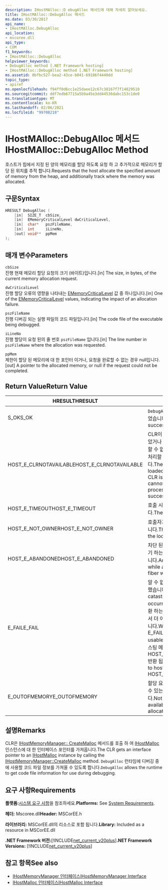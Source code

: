 ```yaml
---
description: IHostMAlloc::D ebugAlloc 메서드에 대해 자세히 알아보세요.
title: IHostMAlloc::DebugAlloc 메서드
ms.date: 03/30/2017
api_name:
- IHostMAlloc.DebugAlloc
api_location:
- mscoree.dll
api_type:
- COM
f1_keywords:
- IHostMAlloc::DebugAlloc
helpviewer_keywords:
- DebugAlloc method [.NET Framework hosting]
- IHostMAlloc::DebugAlloc method [.NET Framework hosting]
ms.assetid: 0bfbc527-bea2-43ce-b041-69186f4440dd
topic_type:
- apiref
ms.openlocfilehash: f94ff0d6cc1e25daee12c67c38167f7f14829510
ms.sourcegitcommit: ddf7edb67715a5b9a45e3dd44536dabc153c1de0
ms.translationtype: MT
ms.contentlocale: ko-KR
ms.lasthandoff: 02/06/2021
ms.locfileid: "99708218"
---
```

# <a name="ihostmallocdebugalloc-method"></a><span data-ttu-id="75ae6-103">IHostMAlloc::DebugAlloc 메서드</span><span class="sxs-lookup"><span data-stu-id="75ae6-103">IHostMAlloc::DebugAlloc Method</span></span>

<span data-ttu-id="75ae6-104">호스트가 힙에서 지정 된 양의 메모리를 할당 하도록 요청 하 고 추가적으로 메모리가 할당 된 위치를 추적 합니다.</span><span class="sxs-lookup"><span data-stu-id="75ae6-104">Requests that the host allocate the specified amount of memory from the heap, and additionally track where the memory was allocated.</span></span>  
  
## <a name="syntax"></a><span data-ttu-id="75ae6-105">구문</span><span class="sxs-lookup"><span data-stu-id="75ae6-105">Syntax</span></span>  
  
```cpp  
HRESULT DebugAlloc (  
    [in]  SIZE_T  cbSize,
    [in]  EMemoryCriticalLevel dwCriticalLevel,
    [in]  char*   pszFileName,
    [in]  int     iLineNo,
    [out] void**  ppMem  
);  
```  
  
## <a name="parameters"></a><span data-ttu-id="75ae6-106">매개 변수</span><span class="sxs-lookup"><span data-stu-id="75ae6-106">Parameters</span></span>  

 `cbSize`  
 <span data-ttu-id="75ae6-107">진행 현재 메모리 할당 요청의 크기 (바이트)입니다.</span><span class="sxs-lookup"><span data-stu-id="75ae6-107">[in] The size, in bytes, of the current memory allocation request.</span></span>  
  
 `dwCriticalLevel`  
 <span data-ttu-id="75ae6-108">진행 할당 오류의 영향을 나타내는 [EMemoryCriticalLevel](ememorycriticallevel-enumeration.md) 값 중 하나입니다.</span><span class="sxs-lookup"><span data-stu-id="75ae6-108">[in] One of the [EMemoryCriticalLevel](ememorycriticallevel-enumeration.md) values, indicating the impact of an allocation failure.</span></span>  
  
 `pszFileName`  
 <span data-ttu-id="75ae6-109">진행 디버깅 되는 실행 파일의 코드 파일입니다.</span><span class="sxs-lookup"><span data-stu-id="75ae6-109">[in] The code file of the executable being debugged.</span></span>  
  
 `iLineNo`  
 <span data-ttu-id="75ae6-110">진행 할당이 요청 된의 줄 번호 `pszFileName` 입니다.</span><span class="sxs-lookup"><span data-stu-id="75ae6-110">[in] The line number in `pszFileName` where the allocation was requested.</span></span>  
  
 `ppMem`  
 <span data-ttu-id="75ae6-111">제한이 할당 된 메모리에 대 한 포인터 이거나, 요청을 완료할 수 없는 경우 null입니다.</span><span class="sxs-lookup"><span data-stu-id="75ae6-111">[out] A pointer to the allocated memory, or null if the request could not be completed.</span></span>  
  
## <a name="return-value"></a><span data-ttu-id="75ae6-112">Return Value</span><span class="sxs-lookup"><span data-stu-id="75ae6-112">Return Value</span></span>  
  
|<span data-ttu-id="75ae6-113">HRESULT</span><span class="sxs-lookup"><span data-stu-id="75ae6-113">HRESULT</span></span>|<span data-ttu-id="75ae6-114">설명</span><span class="sxs-lookup"><span data-stu-id="75ae6-114">Description</span></span>|  
|-------------|-----------------|  
|<span data-ttu-id="75ae6-115">S_OK</span><span class="sxs-lookup"><span data-stu-id="75ae6-115">S_OK</span></span>|<span data-ttu-id="75ae6-116">`DebugAlloc` 성공적으로 반환 되었습니다.</span><span class="sxs-lookup"><span data-stu-id="75ae6-116">`DebugAlloc` returned successfully.</span></span>|  
|<span data-ttu-id="75ae6-117">HOST_E_CLRNOTAVAILABLE</span><span class="sxs-lookup"><span data-stu-id="75ae6-117">HOST_E_CLRNOTAVAILABLE</span></span>|<span data-ttu-id="75ae6-118">CLR이 프로세스에 로드 되지 않았거나 CLR이 관리 코드를 실행할 수 없거나 호출을 성공적으로 처리할 수 없는 상태에 있습니다.</span><span class="sxs-lookup"><span data-stu-id="75ae6-118">The CLR has not been loaded into a process, or the CLR is in a state in which it cannot run managed code or process the call successfully.</span></span>|  
|<span data-ttu-id="75ae6-119">HOST_E_TIMEOUT</span><span class="sxs-lookup"><span data-stu-id="75ae6-119">HOST_E_TIMEOUT</span></span>|<span data-ttu-id="75ae6-120">호출 시간이 초과 되었습니다.</span><span class="sxs-lookup"><span data-stu-id="75ae6-120">The call timed out.</span></span>|  
|<span data-ttu-id="75ae6-121">HOST_E_NOT_OWNER</span><span class="sxs-lookup"><span data-stu-id="75ae6-121">HOST_E_NOT_OWNER</span></span>|<span data-ttu-id="75ae6-122">호출자가 잠금을 소유 하지 않습니다.</span><span class="sxs-lookup"><span data-stu-id="75ae6-122">The caller does not own the lock.</span></span>|  
|<span data-ttu-id="75ae6-123">HOST_E_ABANDONED</span><span class="sxs-lookup"><span data-stu-id="75ae6-123">HOST_E_ABANDONED</span></span>|<span data-ttu-id="75ae6-124">차단 된 스레드나 파이버에서 대기 하는 동안 이벤트를 취소 했습니다.</span><span class="sxs-lookup"><span data-stu-id="75ae6-124">An event was canceled while a blocked thread or fiber was waiting on it.</span></span>|  
|<span data-ttu-id="75ae6-125">E_FAIL</span><span class="sxs-lookup"><span data-stu-id="75ae6-125">E_FAIL</span></span>|<span data-ttu-id="75ae6-126">알 수 없는 치명적인 오류가 발생 했습니다.</span><span class="sxs-lookup"><span data-stu-id="75ae6-126">An unknown catastrophic failure occurred.</span></span> <span data-ttu-id="75ae6-127">메서드가 E_FAIL 반환 하는 경우 해당 프로세스 내에서 더 이상 CLR을 사용할 수 없습니다.</span><span class="sxs-lookup"><span data-stu-id="75ae6-127">When a method returns E_FAIL, the CLR is no longer usable within the process.</span></span> <span data-ttu-id="75ae6-128">호스팅 메서드를 이후에 호출 하면 HOST_E_CLRNOTAVAILABLE 반환 됩니다.</span><span class="sxs-lookup"><span data-stu-id="75ae6-128">Subsequent calls to hosting methods return HOST_E_CLRNOTAVAILABLE.</span></span>|  
|<span data-ttu-id="75ae6-129">E_OUTOFMEMORY</span><span class="sxs-lookup"><span data-stu-id="75ae6-129">E_OUTOFMEMORY</span></span>|<span data-ttu-id="75ae6-130">할당 요청을 완료 하는 데 사용할 수 있는 메모리가 부족 합니다.</span><span class="sxs-lookup"><span data-stu-id="75ae6-130">Not enough memory was available to complete the allocation request.</span></span>|  
  
## <a name="remarks"></a><span data-ttu-id="75ae6-131">설명</span><span class="sxs-lookup"><span data-stu-id="75ae6-131">Remarks</span></span>  

 <span data-ttu-id="75ae6-132">CLR은 [IHostMemoryManager:: CreateMalloc](ihostmemorymanager-createmalloc-method.md) 메서드를 호출 하 여 [IHostMalloc](ihostmalloc-interface.md) 인스턴스에 대 한 인터페이스 포인터를 가져옵니다.</span><span class="sxs-lookup"><span data-stu-id="75ae6-132">The CLR gets an interface pointer to an [IHostMalloc](ihostmalloc-interface.md) instance by calling the [IHostMemoryManager::CreateMalloc](ihostmemorymanager-createmalloc-method.md) method.</span></span> <span data-ttu-id="75ae6-133">`DebugAlloc` 런타임에 디버깅 중에 사용할 코드 파일 정보를 가져올 수 있도록 합니다.</span><span class="sxs-lookup"><span data-stu-id="75ae6-133">`DebugAlloc` allows the runtime to get code file information for use during debugging.</span></span>  
  
## <a name="requirements"></a><span data-ttu-id="75ae6-134">요구 사항</span><span class="sxs-lookup"><span data-stu-id="75ae6-134">Requirements</span></span>  

 <span data-ttu-id="75ae6-135">**플랫폼:**[시스템 요구 사항](../../get-started/system-requirements.md)을 참조하세요.</span><span class="sxs-lookup"><span data-stu-id="75ae6-135">**Platforms:** See [System Requirements](../../get-started/system-requirements.md).</span></span>  
  
 <span data-ttu-id="75ae6-136">**헤더:** Mscoree.dll</span><span class="sxs-lookup"><span data-stu-id="75ae6-136">**Header:** MSCorEE.h</span></span>  
  
 <span data-ttu-id="75ae6-137">**라이브러리:** MSCorEE.dll의 리소스로 포함 됩니다.</span><span class="sxs-lookup"><span data-stu-id="75ae6-137">**Library:** Included as a resource in MSCorEE.dll</span></span>  
  
 <span data-ttu-id="75ae6-138">**.NET Framework 버전:**[!INCLUDE[net_current_v20plus](../../../../includes/net-current-v20plus-md.md)]</span><span class="sxs-lookup"><span data-stu-id="75ae6-138">**.NET Framework Versions:** [!INCLUDE[net_current_v20plus](../../../../includes/net-current-v20plus-md.md)]</span></span>  
  
## <a name="see-also"></a><span data-ttu-id="75ae6-139">참고 항목</span><span class="sxs-lookup"><span data-stu-id="75ae6-139">See also</span></span>

- [<span data-ttu-id="75ae6-140">IHostMemoryManager 인터페이스</span><span class="sxs-lookup"><span data-stu-id="75ae6-140">IHostMemoryManager Interface</span></span>](ihostmemorymanager-interface.md)
- [<span data-ttu-id="75ae6-141">IHostMalloc 인터페이스</span><span class="sxs-lookup"><span data-stu-id="75ae6-141">IHostMalloc Interface</span></span>](ihostmalloc-interface.md)
